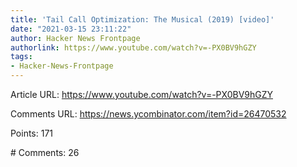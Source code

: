 ```yaml
---
title: 'Tail Call Optimization: The Musical (2019) [video]'
date: "2021-03-15 23:11:22"
author: Hacker News Frontpage
authorlink: https://www.youtube.com/watch?v=-PX0BV9hGZY
tags:
- Hacker-News-Frontpage
---
```


<p>Article URL: <a href="https://www.youtube.com/watch?v=-PX0BV9hGZY">https://www.youtube.com/watch?v=-PX0BV9hGZY</a></p>
<p>Comments URL: <a href="https://news.ycombinator.com/item?id=26470532">https://news.ycombinator.com/item?id=26470532</a></p>
<p>Points: 171</p>
<p># Comments: 26</p>
